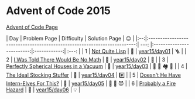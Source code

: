 # Advent of Code 2015

[Advent of Code Page](https://adventofcode.com/2015)

| Day |                               Problem Page                               | Difficulty |       Solution Page       |    :wink:    | 
|:--:|:------------------------------------------------------------------------:| ---: |:-------------------------:|:------------:| :---: |
|  1 |          [Not Quite Lisp](https://adventofcode.com/2015/day/1)           | :star2: | [year15/day01](/year15/day01) |   :ladder:   | 
|  2 | [I Was Told There Would Be No Math](https://adventofcode.com/2015/day/2) | :star2: | [year15/day02](/year15/day02) | :gift_heart: | 
|  3  | [Perfectly Spherical Houses in a Vacuum](https://adventofcode.com/2015/day/3) | :star2: | [year15/day03](/year15/day03) | :santa: :robot: :houses: :compass: | 
|  4  | [The Ideal Stocking Stuffer](https://adventofcode.com/2015/day/4) | :star2: | [year15/day04](/year15/day04) | :hash: | 
|  5  | [Doesn't He Have Intern-Elves For This?](https://adventofcode.com/2015/day/5) | :star2: | [year15/day05](/year15/day05) | :angel: :santa: :smiling_imp: | 
|  6  | [Probably a Fire Hazard](https://adventofcode.com/2015/day/6) | :star2: | [year15/day06](/year15/day06) | :bulb: | 
